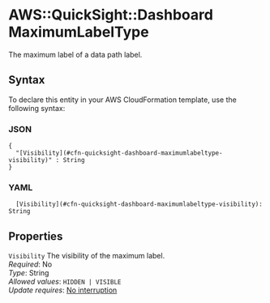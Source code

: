 # AWS::QuickSight::Dashboard MaximumLabelType<a name="aws-properties-quicksight-dashboard-maximumlabeltype"></a>

The maximum label of a data path label\.

## Syntax<a name="aws-properties-quicksight-dashboard-maximumlabeltype-syntax"></a>

To declare this entity in your AWS CloudFormation template, use the following syntax:

### JSON<a name="aws-properties-quicksight-dashboard-maximumlabeltype-syntax.json"></a>

```
{
  "[Visibility](#cfn-quicksight-dashboard-maximumlabeltype-visibility)" : String
}
```

### YAML<a name="aws-properties-quicksight-dashboard-maximumlabeltype-syntax.yaml"></a>

```
  [Visibility](#cfn-quicksight-dashboard-maximumlabeltype-visibility): String
```

## Properties<a name="aws-properties-quicksight-dashboard-maximumlabeltype-properties"></a>

`Visibility` <a name="cfn-quicksight-dashboard-maximumlabeltype-visibility"></a>
The visibility of the maximum label\.  
_Required_: No  
_Type_: String  
_Allowed values_: `HIDDEN | VISIBLE`  
_Update requires_: [No interruption](https://docs.aws.amazon.com/AWSCloudFormation/latest/UserGuide/using-cfn-updating-stacks-update-behaviors.html#update-no-interrupt)
